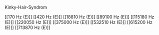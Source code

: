 Kinky-Hair-Syndrom

[[170 Hz (E)]]
[[420 Hz (E)]]
[[18810 Hz (E)]]
[[89100 Hz (E)]]
[[115180 Hz (E)]]
[[220050 Hz (E)]]
[[375000 Hz (E)]]
[[532510 Hz (E)]]
[[615200 Hz (E)]]
[[713870 Hz (E)]]